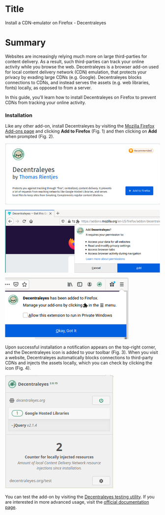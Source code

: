 # Title  #
Install a CDN-emulator on Firefox - Decentraleyes

# Summary #

Websites are increasingly relying much more on large third-parties for content
delivery. As a result, such third-parties can track your online activity
while you browse the web. Decentraleyes is a browser add-on used for local
content delivery network (CDN) emulation, that protects your privacy by evading
large CDNs (e.g. Google). Decentraleyes blocks connections to CDNs, and instead
serves the assets (e.g. web libraries, fonts) locally, as opposed to from a
server.

In this guide, you'll learn how to install Decentraleyes on Firefox to prevent
CDNs from tracking your online activity.

### Installation ###
Like any other add-on, install Decentraleyes by visiting the [Mozilla Firefox
Add-ons page](https://addons.mozilla.org/en-US/firefox/addon/decentraleyes/) and
clicking **Add to Firefox** (Fig. 1) and then clicking on **Add** when prompted
(Fig. 2).

![Fig. 1: Download uBlock Origin](../images/Firefox/decentraleyes-add.png)

![Fig. 2: Add Decentraleyes to Firefox](../images/Firefox/decentraleyes-prompt.png)

![Fig. 3: Notification of successful installation](../images/Firefox/decentraleyes-notify.png)

Upon successful installation a notification appears on the top-right corner, and
the Decentraleyes icon is added to your toolbar (Fig. 3). When you visit a
website, Decentraleyes automatically blocks connections to third-party CDNs and injects the assets locally, which you can check by clicking the icon (Fig. 4).

![Fig. 4: Decentraleyes pop-up interface](../images/Firefox/decentraleyes-test.png)

You can test the add-on by visiting the [Decentraleyes testing utility](https://decentraleyes.org/test/). If you
are interested in more advanced usage, visit the [official documentation page](https://git.synz.io/Synzvato/decentraleyes/-/wikis/).
